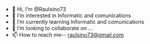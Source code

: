 - 👋 Hi, I’m @Raulsino73
- 👀 I’m interested in Informatic and comunications
- 🌱 I’m currently learning Informatic and comunications
- 💞️ I’m looking to collaborate on ...
- 📫 How to reach me-- raulsino73@gmail.com
